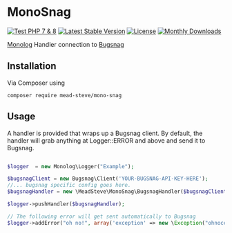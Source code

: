 MonoSnag
==========
[![Test PHP 7 & 8](https://github.com/meadsteve/MonoSnag/actions/workflows/php.yml/badge.svg)](https://github.com/meadsteve/MonoSnag/actions/workflows/php.yml)
[![Latest Stable Version](https://poser.pugx.org/mead-steve/mono-snag/v/stable.svg)](https://packagist.org/packages/mead-steve/mono-snag)
[![License](https://poser.pugx.org/mead-steve/mono-snag/license.svg)](https://packagist.org/packages/mead-steve/mono-snag)
[![Monthly Downloads](https://poser.pugx.org/mead-steve/mono-snag/d/monthly.png)](https://packagist.org/packages/mead-steve/mono-snag)

[Monolog](https://seldaek.github.io/monolog/) Handler connection to [Bugsnag](http://bugsnag.com)

Installation
------------
Via Composer using
```shell
composer require mead-steve/mono-snag
```


Usage
------------

A handler is provided that wraps up a Bugsnag client. By default, the handler will grab anything at
Logger::ERROR and above and send it to Bugsnag.

```php

$logger  = new Monolog\Logger("Example");

$bugsnagClient = new Bugsnag\Client('YOUR-BUGSNAG-API-KEY-HERE');
//... bugsnag specific config goes here.
$bugsnagHandler = new \MeadSteve\MonoSnag\BugsnagHandler($bugsnagClient);

$logger->pushHandler($bugsnagHandler);

// The following error will get sent automatically to Bugsnag
$logger->addError("oh no!", array('exception' => new \Exception("ohnoception")));

```

